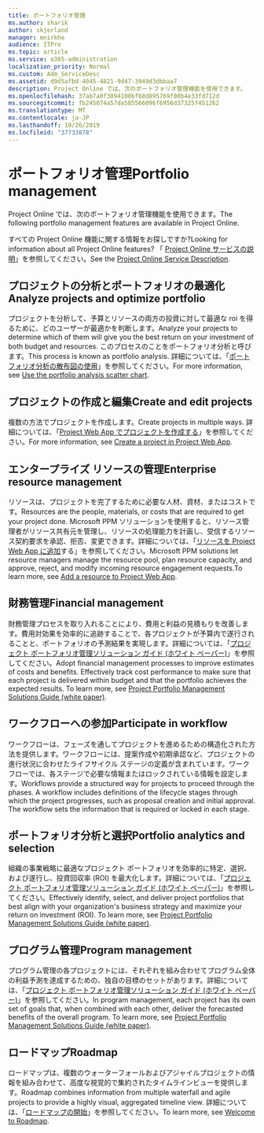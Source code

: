 ```yaml
---
title: ポートフォリオ管理
ms.author: sharik
author: skjerland
manager: mnirkhe
audience: ITPro
ms.topic: article
ms.service: o365-administration
localization_priority: Normal
ms.custom: Adm_ServiceDesc
ms.assetid: d9d5afbd-4045-4821-9d47-3949d3dbbaa7
description: Project Online では、次のポートフォリオ管理機能を使用できます。
ms.openlocfilehash: 37ab7a0f3094100bf68d895769f00b4e33fd712d
ms.sourcegitcommit: fb245074a57da585566096f6956d37325f451262
ms.translationtype: MT
ms.contentlocale: ja-JP
ms.lasthandoff: 10/26/2019
ms.locfileid: "37733878"
---
```

# <a name="portfolio-management"></a><span data-ttu-id="edf2c-103">ポートフォリオ管理</span><span class="sxs-lookup"><span data-stu-id="edf2c-103">Portfolio management</span></span>

<span data-ttu-id="edf2c-104">Project Online では、次のポートフォリオ管理機能を使用できます。</span><span class="sxs-lookup"><span data-stu-id="edf2c-104">The following portfolio management features are available in Project Online.</span></span>
  
<span data-ttu-id="edf2c-105">すべての Project Online 機能に関する情報をお探しですか?</span><span class="sxs-lookup"><span data-stu-id="edf2c-105">Looking for information about all Project Online features?</span></span> <span data-ttu-id="edf2c-106">「 [Project Online サービスの説明](project-online-service-description.md)」を参照してください。</span><span class="sxs-lookup"><span data-stu-id="edf2c-106">See the [Project Online Service Description](project-online-service-description.md).</span></span>
  
## <a name="analyze-projects-and-optimize-portfolio"></a><span data-ttu-id="edf2c-107">プロジェクトの分析とポートフォリオの最適化</span><span class="sxs-lookup"><span data-stu-id="edf2c-107">Analyze projects and optimize portfolio</span></span>

<span data-ttu-id="edf2c-108">プロジェクトを分析して、予算とリソースの両方の投資に対して最適な roi を得るために、どのユーザーが最適かを判断します。</span><span class="sxs-lookup"><span data-stu-id="edf2c-108">Analyze your projects to determine which of them will give you the best return on your investment of both budget and resources.</span></span> <span data-ttu-id="edf2c-109">このプロセスのことをポートフォリオ分析と呼びます。</span><span class="sxs-lookup"><span data-stu-id="edf2c-109">This process is known as portfolio analysis.</span></span> <span data-ttu-id="edf2c-110">詳細については、「[ポートフォリオ分析の散布図の使用](https://go.microsoft.com/fwlink/?LinkID=823665&amp;clcid=0x409)」を参照してください。</span><span class="sxs-lookup"><span data-stu-id="edf2c-110">For more information, see [Use the portfolio analysis scatter chart](https://go.microsoft.com/fwlink/?LinkID=823665&amp;clcid=0x409).</span></span>
  
## <a name="create-and-edit-projects"></a><span data-ttu-id="edf2c-111">プロジェクトの作成と編集</span><span class="sxs-lookup"><span data-stu-id="edf2c-111">Create and edit projects</span></span>

<span data-ttu-id="edf2c-112">複数の方法でプロジェクトを作成します。</span><span class="sxs-lookup"><span data-stu-id="edf2c-112">Create projects in multiple ways.</span></span> <span data-ttu-id="edf2c-113">詳細については、「[Project Web App でプロジェクトを作成する](https://go.microsoft.com/fwlink/?LinkID=746895&amp;clcid=0x409)」を参照してください。</span><span class="sxs-lookup"><span data-stu-id="edf2c-113">For more information, see [Create a project in Project Web App](https://go.microsoft.com/fwlink/?LinkID=746895&amp;clcid=0x409).</span></span>
  
## <a name="enterprise-resource-management"></a><span data-ttu-id="edf2c-114">エンタープライズ リソースの管理</span><span class="sxs-lookup"><span data-stu-id="edf2c-114">Enterprise resource management</span></span>

<span data-ttu-id="edf2c-115">リソースは、プロジェクトを完了するために必要な人材、資材、またはコストです。</span><span class="sxs-lookup"><span data-stu-id="edf2c-115">Resources are the people, materials, or costs that are required to get your project done.</span></span> <span data-ttu-id="edf2c-116">Microsoft PPM ソリューションを使用すると、リソース管理者がリソース共有元を管理し、リソースの処理能力を計画し、受信するリソース契約要求を承認、拒否、変更できます。詳細については、「[リソースを Project Web App に追加](https://go.microsoft.com/fwlink/p/?LinkId=271320)する」を参照してください。</span><span class="sxs-lookup"><span data-stu-id="edf2c-116">Microsoft PPM solutions let resource managers manage the resource pool, plan resource capacity, and approve, reject, and modify incoming resource engagement requests.To learn more, see [Add a resource to Project Web App](https://go.microsoft.com/fwlink/p/?LinkId=271320).</span></span>
  
## <a name="financial-management"></a><span data-ttu-id="edf2c-117">財務管理</span><span class="sxs-lookup"><span data-stu-id="edf2c-117">Financial management</span></span>

<span data-ttu-id="edf2c-p105">財務管理プロセスを取り入れることにより、費用と利益の見積もりを改善します。費用対効果を効率的に追跡することで、各プロジェクトが予算内で遂行されることと、ポートフォリオの予測結果を実現します。詳細については、「[プロジェクト ポートフォリオ管理ソリューション ガイド (ホワイト ペーパー)](https://go.microsoft.com/fwlink/p/?LinkId=402633)」を参照してください。</span><span class="sxs-lookup"><span data-stu-id="edf2c-p105">Adopt financial management processes to improve estimates of costs and benefits. Effectively track cost performance to make sure that each project is delivered within budget and that the portfolio achieves the expected results. To learn more, see [Project Portfolio Management Solutions Guide (white paper)](https://go.microsoft.com/fwlink/p/?LinkId=402633).</span></span>
  
## <a name="participate-in-workflow"></a><span data-ttu-id="edf2c-121">ワークフローへの参加</span><span class="sxs-lookup"><span data-stu-id="edf2c-121">Participate in workflow</span></span>

<span data-ttu-id="edf2c-p106">ワークフローは、フェーズを通してプロジェクトを進めるための構造化された方法を提供します。ワークフローには、提案作成や初期承認など、プロジェクトの進行状況に合わせたライフサイクル ステージの定義が含まれています。ワークフローでは、各ステージで必要な情報またはロックされている情報を設定します。</span><span class="sxs-lookup"><span data-stu-id="edf2c-p106">Workflows provide a structured way for projects to proceed through the phases. A workflow includes definitions of the lifecycle stages through which the project progresses, such as proposal creation and initial approval. The workflow sets the information that is required or locked in each stage.</span></span>
  
## <a name="portfolio-analytics-and-selection"></a><span data-ttu-id="edf2c-125">ポートフォリオ分析と選択</span><span class="sxs-lookup"><span data-stu-id="edf2c-125">Portfolio analytics and selection</span></span>

<span data-ttu-id="edf2c-p107">組織の事業戦略に最適なプロジェクト ポートフォリオを効率的に特定、選択、および遂行し、投資回収率 (ROI) を最大化します。詳細については、「[プロジェクト ポートフォリオ管理ソリューション ガイド (ホワイト ペーパー)](https://go.microsoft.com/fwlink/p/?LinkId=402633)」を参照してください。</span><span class="sxs-lookup"><span data-stu-id="edf2c-p107">Effectively identify, select, and deliver project portfolios that best align with your organization's business strategy and maximize your return on investment (ROI). To learn more, see [Project Portfolio Management Solutions Guide (white paper)](https://go.microsoft.com/fwlink/p/?LinkId=402633).</span></span>
  
## <a name="program-management"></a><span data-ttu-id="edf2c-128">プログラム管理</span><span class="sxs-lookup"><span data-stu-id="edf2c-128">Program management</span></span>

<span data-ttu-id="edf2c-p108">プログラム管理の各プロジェクトには、それぞれを組み合わせてプログラム全体の利益予測を達成するための、独自の目標のセットがあります。詳細については、「[プロジェクト ポートフォリオ管理ソリューション ガイド (ホワイト ペーパー)](https://go.microsoft.com/fwlink/p/?LinkId=402633)」を参照してください。</span><span class="sxs-lookup"><span data-stu-id="edf2c-p108">In program management, each project has its own set of goals that, when combined with each other, deliver the forecasted benefits of the overall program. To learn more, see [Project Portfolio Management Solutions Guide (white paper)](https://go.microsoft.com/fwlink/p/?LinkId=402633).</span></span>
  
## <a name="roadmap"></a><span data-ttu-id="edf2c-131">ロードマップ</span><span class="sxs-lookup"><span data-stu-id="edf2c-131">Roadmap</span></span>

<span data-ttu-id="edf2c-132">ロードマップは、複数のウォーターフォールおよびアジャイルプロジェクトの情報を組み合わせて、高度な視覚的で集約されたタイムラインビューを提供します。</span><span class="sxs-lookup"><span data-stu-id="edf2c-132">Roadmap combines information from multiple waterfall and agile projects to provide a highly visual, aggregated timeline view.</span></span> <span data-ttu-id="edf2c-133">詳細については、「[ロードマップの開始](https://support.office.com/article/video-welcome-to-roadmap-57764149-51b8-468f-a50d-9ea6a4fd835a)」を参照してください。</span><span class="sxs-lookup"><span data-stu-id="edf2c-133">To learn more, see [Welcome to Roadmap](https://support.office.com/article/video-welcome-to-roadmap-57764149-51b8-468f-a50d-9ea6a4fd835a).</span></span>


